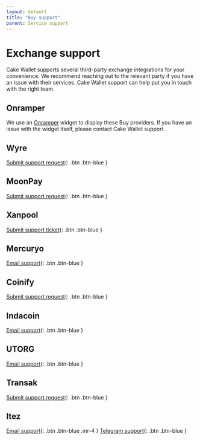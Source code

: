 ```yaml
---
layout: default
title: "Buy support"
parent: Service support
---
```


# Exchange support

Cake Wallet supports several third-party exchange integrations for your convenience. We recommend reaching out to the relevant party if you have an issue with their services. Cake Wallet support can help put you in touch with the right team.

## Onramper

We use an [Onramper](https://onramper.com) widget to display these Buy providers. If you have an issue with the widget itself, please contact Cake Wallet support.

## Wyre

[Submit support request](https://wyre-support.zendesk.com/hc/en-us/requests/new){: .btn .btn-blue }

## MoonPay

[Submit support request](https://support.moonpay.com/hc/en-gb/requests/new){: .btn .btn-blue }

## Xanpool

[Submit support ticket](https://xanpool.com/en/help/contact-us){: .btn .btn-blue }

## Mercuryo

[Email support](mailto:support@mercuryo.io){: .btn .btn-blue }

## Coinify

[Submit support request](https://help.coinify.com/hc/en-us/requests/new){: .btn .btn-blue }

## Indacoin

[Email support](mailto:support@indacoin.com){: .btn .btn-blue }

## UTORG

[Email support](mailto:support@utorg.pro){: .btn .btn-blue }

## Transak

[Submit support request](https://support.transak.com/hc/en-us/requests/new){: .btn .btn-blue }

## Itez

[Email support](mailto:support@itez.com){: .btn .btn-blue .mr-4 }
[Telegram support](https://t.me/itezsupport){: .btn .btn-blue }